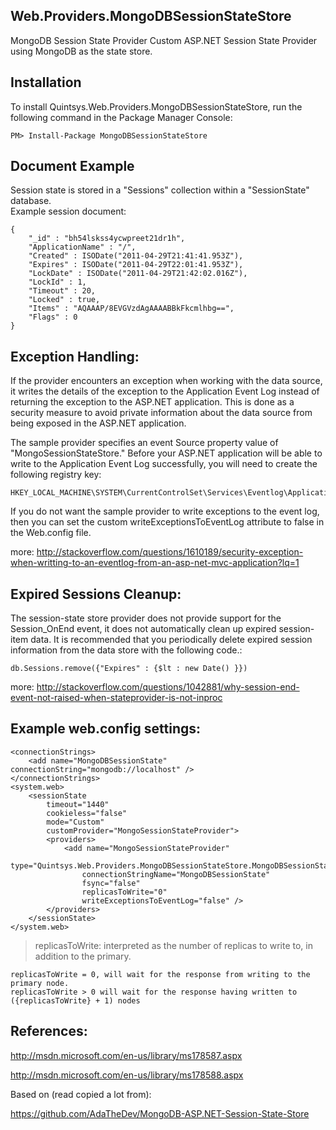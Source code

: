Web.Providers.MongoDBSessionStateStore
-----------------------------------------------

MongoDB Session State Provider
Custom ASP.NET Session State Provider using MongoDB as the state store.


Installation
------------

To install Quintsys.Web.Providers.MongoDBSessionStateStore, run the following command in the Package Manager Console:

    PM> Install-Package MongoDBSessionStateStore


Document Example
---------------

Session state is stored in a "Sessions" collection within a "SessionState" database.      
Example session document:

    {
        "_id" : "bh54lskss4ycwpreet21dr1h",
        "ApplicationName" : "/",
        "Created" : ISODate("2011-04-29T21:41:41.953Z"),
        "Expires" : ISODate("2011-04-29T22:01:41.953Z"),
        "LockDate" : ISODate("2011-04-29T21:42:02.016Z"),
        "LockId" : 1,
        "Timeout" : 20,
        "Locked" : true,
        "Items" : "AQAAAP/8EVGVzdAgAAAABBkFkcmlhbg==",
        "Flags" : 0
    }
     

Exception Handling:
------------------

If the provider encounters an exception when working with the data source, it writes the details of the exception to the Application Event Log instead of returning the exception to the ASP.NET application. This is done as a security measure to avoid private information about the data source from being exposed in the ASP.NET application.

The sample provider specifies an event Source property value of "MongoSessionStateStore." Before your ASP.NET application will be able to write to the Application Event Log successfully, you will need to create the following registry key:
   
    HKEY_LOCAL_MACHINE\SYSTEM\CurrentControlSet\Services\Eventlog\Application\MongoSessionStateStore
     
If you do not want the sample provider to write exceptions to the event log, then you can set the custom writeExceptionsToEventLog attribute to false in the Web.config file.

more: http://stackoverflow.com/questions/1610189/security-exception-when-writting-to-an-eventlog-from-an-asp-net-mvc-application?lq=1



Expired Sessions Cleanup:
-------------------------
     
The session-state store provider does not provide support for the Session_OnEnd event, it does not automatically clean up expired session-item data. It is recommended that you periodically delete expired session information from the data store with the following code.:

    db.Sessions.remove({"Expires" : {$lt : new Date() }})

more: http://stackoverflow.com/questions/1042881/why-session-end-event-not-raised-when-stateprovider-is-not-inproc


     
Example web.config settings:
----------------------------

    <connectionStrings>
        <add name="MongoDBSessionState" connectionString="mongodb://localhost" />
    </connectionStrings>
    <system.web>
        <sessionState
            timeout="1440"
            cookieless="false"
            mode="Custom"
            customProvider="MongoSessionStateProvider">
            <providers>
                <add name="MongoSessionStateProvider"
                    type="Quintsys.Web.Providers.MongoDBSessionStateStore.MongoDBSessionStateStoreProvider"
                    connectionStringName="MongoDBSessionState"
                    fsync="false"
                    replicasToWrite="0"
                    writeExceptionsToEventLog="false" />
            </providers>
        </sessionState>
    </system.web>


> replicasToWrite: interpreted as the number of replicas to write to, in addition to the primary.


    replicasToWrite = 0, will wait for the response from writing to the primary node. 
    replicasToWrite > 0 will wait for the response having written to ({replicasToWrite} + 1) nodes
    


References:
----------

http://msdn.microsoft.com/en-us/library/ms178587.aspx

http://msdn.microsoft.com/en-us/library/ms178588.aspx



Based on (read copied a lot from): 

https://github.com/AdaTheDev/MongoDB-ASP.NET-Session-State-Store

